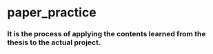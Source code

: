 # paper_practice
### It is the process of applying the contents learned from the thesis to the actual project.
